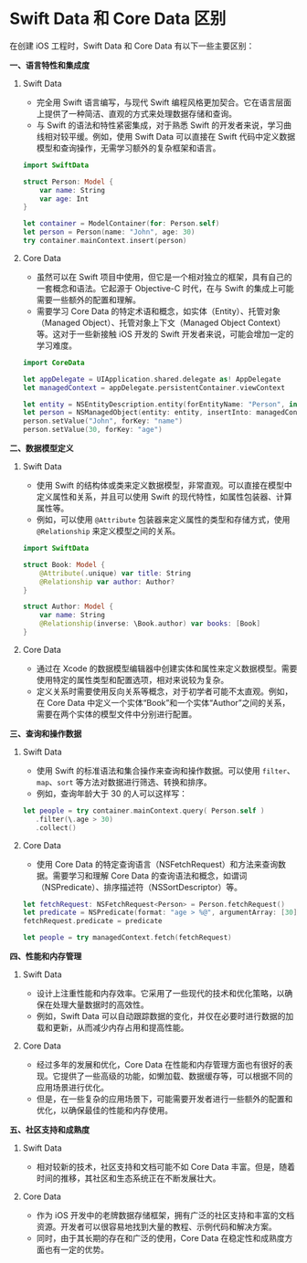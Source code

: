 # Swift Data 和 Core Data 区别
在创建 iOS 工程时，Swift Data 和 Core Data 有以下一些主要区别：

**一、语言特性和集成度**

1. Swift Data
   - 完全用 Swift 语言编写，与现代 Swift 编程风格更加契合。它在语言层面上提供了一种简洁、直观的方式来处理数据存储和查询。
   - 与 Swift 的语法和特性紧密集成，对于熟悉 Swift 的开发者来说，学习曲线相对较平缓。例如，使用 Swift Data 可以直接在 Swift 代码中定义数据模型和查询操作，无需学习额外的复杂框架和语言。
   ```swift
   import SwiftData

   struct Person: Model {
       var name: String
       var age: Int
   }

   let container = ModelContainer(for: Person.self)
   let person = Person(name: "John", age: 30)
   try container.mainContext.insert(person)
   ```

2. Core Data
   - 虽然可以在 Swift 项目中使用，但它是一个相对独立的框架，具有自己的一套概念和语法。它起源于 Objective-C 时代，在与 Swift 的集成上可能需要一些额外的配置和理解。
   - 需要学习 Core Data 的特定术语和概念，如实体（Entity）、托管对象（Managed Object）、托管对象上下文（Managed Object Context）等。这对于一些新接触 iOS 开发的 Swift 开发者来说，可能会增加一定的学习难度。
   ```swift
   import CoreData

   let appDelegate = UIApplication.shared.delegate as! AppDelegate
   let managedContext = appDelegate.persistentContainer.viewContext

   let entity = NSEntityDescription.entity(forEntityName: "Person", in: managedContext)!
   let person = NSManagedObject(entity: entity, insertInto: managedContext)
   person.setValue("John", forKey: "name")
   person.setValue(30, forKey: "age")
   ```

**二、数据模型定义**

1. Swift Data
   - 使用 Swift 的结构体或类来定义数据模型，非常直观。可以直接在模型中定义属性和关系，并且可以使用 Swift 的现代特性，如属性包装器、计算属性等。
   - 例如，可以使用 `@Attribute` 包装器来定义属性的类型和存储方式，使用 `@Relationship` 来定义模型之间的关系。
   ```swift
   import SwiftData

   struct Book: Model {
       @Attribute(.unique) var title: String
       @Relationship var author: Author?
   }

   struct Author: Model {
       var name: String
       @Relationship(inverse: \Book.author) var books: [Book]
   }
   ```

2. Core Data
   - 通过在 Xcode 的数据模型编辑器中创建实体和属性来定义数据模型。需要使用特定的属性类型和配置选项，相对来说较为复杂。
   - 定义关系时需要使用反向关系等概念，对于初学者可能不太直观。例如，在 Core Data 中定义一个实体“Book”和一个实体“Author”之间的关系，需要在两个实体的模型文件中分别进行配置。

**三、查询和操作数据**

1. Swift Data
   - 使用 Swift 的标准语法和集合操作来查询和操作数据。可以使用 `filter`、`map`、`sort` 等方法对数据进行筛选、转换和排序。
   - 例如，查询年龄大于 30 的人可以这样写：
   ```swift
   let people = try container.mainContext.query( Person.self )
      .filter(\.age > 30)
      .collect()
   ```

2. Core Data
   - 使用 Core Data 的特定查询语言（NSFetchRequest）和方法来查询数据。需要学习和理解 Core Data 的查询语法和概念，如谓词（NSPredicate）、排序描述符（NSSortDescriptor）等。
   ```swift
   let fetchRequest: NSFetchRequest<Person> = Person.fetchRequest()
   let predicate = NSPredicate(format: "age > %@", argumentArray: [30])
   fetchRequest.predicate = predicate

   let people = try managedContext.fetch(fetchRequest)
   ```

**四、性能和内存管理**

1. Swift Data
   - 设计上注重性能和内存效率。它采用了一些现代的技术和优化策略，以确保在处理大量数据时的高效性。
   - 例如，Swift Data 可以自动跟踪数据的变化，并仅在必要时进行数据的加载和更新，从而减少内存占用和提高性能。

2. Core Data
   - 经过多年的发展和优化，Core Data 在性能和内存管理方面也有很好的表现。它提供了一些高级的功能，如懒加载、数据缓存等，可以根据不同的应用场景进行优化。
   - 但是，在一些复杂的应用场景下，可能需要开发者进行一些额外的配置和优化，以确保最佳的性能和内存使用。

**五、社区支持和成熟度**

1. Swift Data
   - 相对较新的技术，社区支持和文档可能不如 Core Data 丰富。但是，随着时间的推移，其社区和生态系统正在不断发展壮大。

2. Core Data
   - 作为 iOS 开发中的老牌数据存储框架，拥有广泛的社区支持和丰富的文档资源。开发者可以很容易地找到大量的教程、示例代码和解决方案。
   - 同时，由于其长期的存在和广泛的使用，Core Data 在稳定性和成熟度方面也有一定的优势。